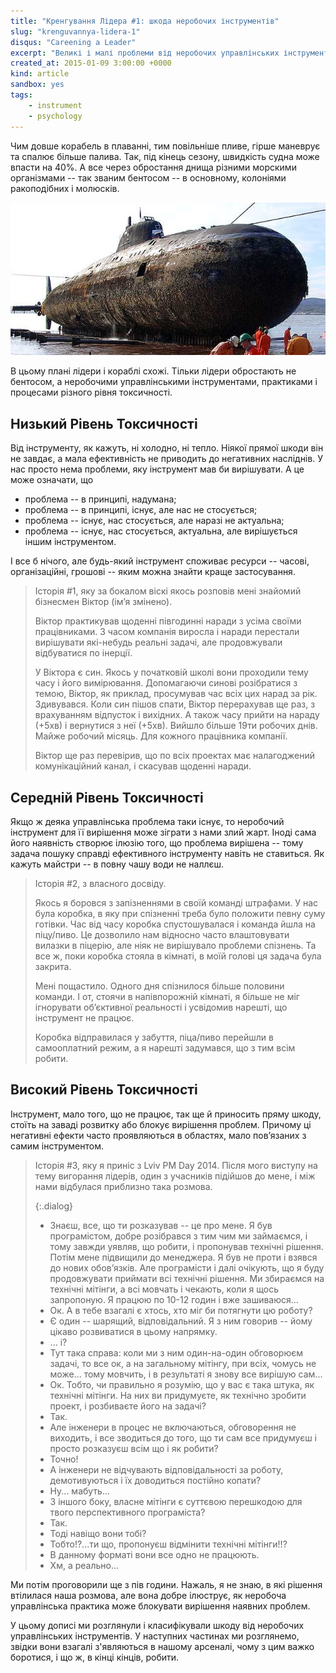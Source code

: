 ```yaml
---
title: "Кренгування Лідера #1: шкода неробочих інструментів"
slug: "krenguvannya-lidera-1"
disqus: "Careening a Leader"
excerpt: "Великі і малі проблеми від неробочих управлінських інструментів"
created_at: 2015-01-09 3:00:00 +0000
kind: article
sandbox: yes
tags:
    - instrument
    - psychology
---
```


Чим довше корабель в плаванні, тим повільніше пливе, гірше маневрує та спалює більше палива.  Так, під кінець сезону, швидкість судна може впасти на 40%.  А все через обростання днища різними морскими організмами -- так званим бентосом -- в основному, колоніями ракоподібних і молюсків.

![Підводний човен обріс морскими організмами](/assets/img/SubmarineBioFouled.jpg)

В цьому плані лідери і кораблі схожі.  Тільки лідери обростають не бентосом, а неробочими управлінськими інструментами, практиками і процесами різного рівня токсичності.

Низький Рівень Токсичності
--------------------------

Від інструменту, як кажуть, ні холодно, ні тепло.  Ніякої прямої шкоди він не завдає, а мала ефективність не приводить до негативних насліднів.  У нас просто нема проблеми, яку інструмент мав би вирішувати.  А це може означати, що

- проблема -- в принципі, надумана;
- проблема -- в принципі, існує, але нас не стосується;
- проблема -- існує, нас стосується, але наразі не актуальна;
- проблема -- існує, нас стосується, актуальна, але вирішується іншим інструментом.

І все б нічого, але будь-який інструмент споживає ресурси -- часові, організаційні, грошові -- яким можна знайти краще застосування.

> Історія #1, яку за бокалом віскі якось розповів мені знайомий бізнесмен Віктор (ім’я змінено).
>
> Віктор практикував щоденні півгодинні наради з усіма своїми працівниками.  З часом компанія виросла і наради перестали вирішувати які-небудь реальні задачі, але продовжували відбуватися по інерції.
>
> У Віктора є син.  Якось у початковій школі вони проходили тему часу і його вимірювання.  Допомагаючи синові розібратися з темою, Віктор, як приклад, просумував час всіх цих нарад за рік.  Здивувався. Коли син пішов спати, Віктор перерахував ще раз, з врахуванням відпусток і вихідних. А також часу прийти на нараду (+5хв) і вернутися з неї (+5хв).  Вийшло більше 19ти робочих днів. Майже робочий місяць.  Для кожного працівника компанії.
>
> Віктор ще раз перевірив, що по всіх проектах має налагоджений комунікаційний канал, і скасував щоденні наради.  

Середній Рівень Токсичності
---------------------------

Якщо ж деяка управлінська проблема таки існує, то неробочий інструмент для її вирішення може зіграти з нами злий жарт.  Іноді сама його наявність створює ілюзію того, що проблема вирішена -- тому задача пошуку справді ефективного інструменту навіть не ставиться.  Як кажуть майстри -- в повну чашу води не наллєш.

> Історія #2, з власного досвіду.
>
> Якось я боровся з запізненнями в своїй команді штрафами.  У нас була коробка, в яку при спізненні треба було положити певну суму готівки.  Час від часу коробка спустошувалася і команда йшла на піцу/пиво. Це дозволило нам відносно часто влаштовувати вилазки в піцерію, але ніяк не вирішувало проблеми спізнень.  Та все ж, поки коробка стояла в кімнаті, в моїй голові ця задача була закрита.
>
> Мені пощастило.  Одного дня спізнилося більше половини команди.  І от, стоячи в напівпорожній кімнаті, я більше не міг ігнорувати об’єктивної реальності і усвідомив нарешті, що інструмент не працює.
>
> Коробка відправилася у забуття, піца/пиво перейшли в самооплатний режим, а я нарешті задумався, що з тим всім робити.

Високий Рівень Токсичності
--------------------------

Інструмент, мало того, що не працює, так ще й приносить пряму шкоду, стоїть на заваді розвитку або блокує вирішення проблем.  Причому ці негативні ефекти часто проявляються в областях, мало пов’язаних з самим інструментом.

> Історія #3, яку я приніс з Lviv PM Day 2014.  Після мого виступу на тему вигорання лідерів, один з учасників підійшов до мене, і між нами відбулася приблизно така розмова.
> 
> {:.dialog}
> - Знаєш, все, що ти розказував -- це про мене.  Я був програмістом, добре розібрався з тим чим ми займаємся, і тому завжди уявляв, що робити, і пропонував технічні рішення.  Потім мене підвищили до менеджера.  Я був не проти і взявся до нових обов’язків.  Але програмісти і далі очікують, що я буду продовжувати приймати всі технічні рішення.  Ми збираємся на технічні мітінги, а всі мовчать і чекають, коли я щось запропоную.  Я працюю по 10-12 годин і вже зашиваюся...
> - Ок.  А в тебе взагалі є хтось, хто міг би потягнути цю роботу?
> - Є один -- шарящий, відповідальний.  Я з ним говорив -- йому цікаво розвиватися в цьому напрямку.
> - ... і?
> - Тут така справа: коли ми з ним один-на-один обговорюєм задачі, то все ок, а на загальному мітінгу, при всіх, чомусь не може... тому мовчить, і в результаті я знову все вирішую сам...
> - Ок.  Тобто, чи правильно я розумію, що у вас є така штука, як технічні мітінги. На них ви придумуєте, як технічно зробити проект, і розбиваєте його на задачі?
> - Так.
> - Але інженери в процес не включаються, обговорення не виходить, і все зводиться до того, що ти сам все придумуєш і просто розказуєш всім що і як робити?
> - Точно!
> - А інженери не відчувають відповідальності за роботу, демотивуються і їх доводиться постійно копати?
> - Ну... мабуть...
> - З іншого боку, власне мітінги є суттєвою перешкодою для твого перспективного програміста? 
> - Так.
> - Тоді навіщо вони тобі?
> - Тобто!?...ти що, пропонуєш відмінити технічні мітінги!!?
> - В данному форматі вони все одно не працюють.
> - Хм, а реально...

Ми потім проговорили ще з пів години.  Нажаль, я не знаю, в які рішення втілилася наша розмова, але вона добре ілюструє, як неробоча управлінська практика може блокувати вирішення наявних проблем.

У цьому дописі ми розглянули і класифікували шкоду від неробочих управлінських інструментів.  У наступних частинах ми розглянемо, звідки вони взагалі з'являються в нашому арсеналі, чому з цим важко боротися, і що ж, в кінці кінців, робити. 

